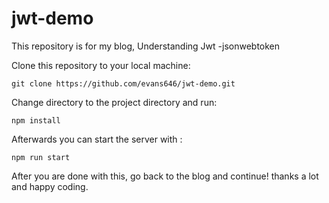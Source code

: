 # jwt-demo
This repository is for my blog, Understanding Jwt -jsonwebtoken

Clone this repository to your local machine:

```
git clone https://github.com/evans646/jwt-demo.git
```

Change directory to the project directory and run:

```
npm install 
```
Afterwards you can start the server with :
```
npm run start
```

After you are done with this, go back to the blog and continue! thanks a lot and happy coding. 
